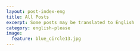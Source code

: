 ```yaml
---
layout: post-index-eng
title: All Posts
excerpt: Some posts may be translated to English
category: english-please
image:
  feature: blue_circle13.jpg
---
```

